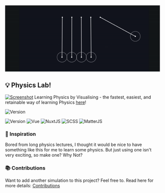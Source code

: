 ![alt text](./static/newtons-cradle.gif)

## 💡 Physics Lab!

[![Screenshot](https://user-images.githubusercontent.com/74147463/138558703-30e5f099-18c9-4221-93eb-464bdbb2aa9b.png)](https://physicsviz.vercel.app)
Learning Physics by Visualising - the fastest, easiest, and retainable way of learning Physics [here](https://physicsviz.vercel.app/)!

![Version](https://img.shields.io/github/v/release/VanshajPoonia/physicsviz)

![Version](https://img.shields.io/github/v/release/milan090/physics-lab)
![Vue](https://img.shields.io/badge/-Vue-green) ![NuxtJS](https://img.shields.io/badge/-NuxtJS-green) ![SCSS](https://img.shields.io/badge/-SCSS-red) ![MatterJS](https://img.shields.io/badge/-MatterJS-blue)

### 🧠 Inspiration

Bored from long physics lectures, I thought it would be nice to have something like this for me to learn some physics. But just using one isn't very exciting, so make one? Why Not?

### 📚 Contributions

Want to add another simulation to this project? Feel free to.
Read here for more details: [Contributions](./CONTRIBUTING.md)
